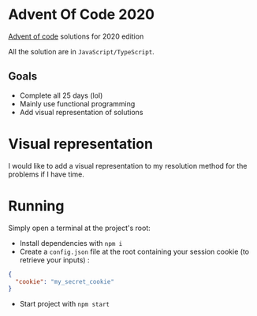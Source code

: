 # Advent Of Code 2020

[Advent of code](https://adventofcode.com/2020) solutions for 2020 edition

All the solution are in `JavaScript/TypeScript`.

## Goals

 * Complete all 25 days (lol)
 * Mainly use functional programming
 * Add visual representation of solutions

# Visual representation

I would like to add a visual representation to my resolution method for the problems if I have time.

# Running

Simply open a terminal at the project's root:

 * Install dependencies with `npm i`
 * Create a `config.json` file at the root containing your session cookie (to retrieve your inputs) :
```json
{
  "cookie": "my_secret_cookie"
}
```
 * Start project with `npm start`